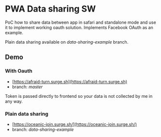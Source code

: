 # PWA Data sharing SW

PoC how to share data between app in safari and standalone mode and use it to implement working oauth solution. Implements Facebook OAuth as an example. 

Plain data sharing available on *data-sharing-example* branch.

## Demo

### With Oauth

- [https://afraid-turn.surge.sh](https://afraid-turn.surge.sh)
- branch: *master*

Token is passed directly to frontend so your data is not collected by me in any way.

### Plain data sharing

- [https://oceanic-join.surge.sh/](https://oceanic-join.surge.sh/)
- branch: *data-sharing-example*